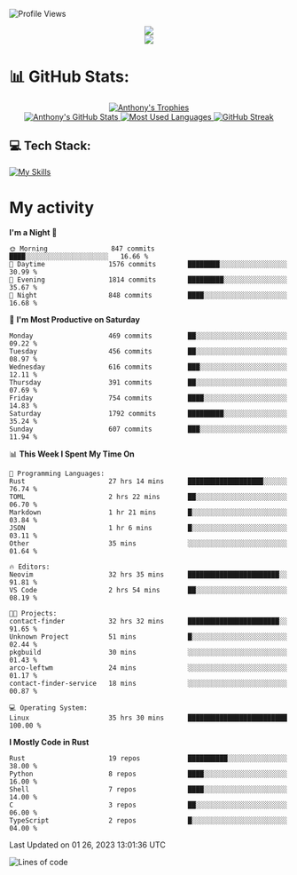 
![Profile Views](https://komarev.com/ghpvc/?username=anthonymichaeltdm&label=Profile%20views&color=0e75b6&style=flat)

<!--profile banner-->
<div align="center">
  <img src="https://svg-banners.vercel.app/api?type=typeWriter&text1=Anthony%20Rubick&width=800&height=150" />
</div>

<!--profile views-->
<div align="center">
  <a href="https://u8views.com/github/AnthonyMichaelTDM">
    <img src="https://u8views.com/api/v1/github/profiles/68485672/views/day-week-month-total-count.svg">
  </a>
</div>

# 📊 GitHub Stats:

<!--trophies https://github.com/ryo-ma/github-profile-trophy -->
<div align="center"> 
  <a href="https://github.com/ryo-ma/github-profile-trophy">
    <picture>
      <source
        srcset="https://github-profile-trophy.vercel.app/?username=anthonymichaeltdm&theme=gitdimmed&no-frame=true&no-bg=true&column=-1"
        media="(prefers-color-scheme: dark)"
      />
      <source
        srcset="https://github-profile-trophy.vercel.app/?username=anthonymichaeltdm&theme=_____&no-frame=true&no-bg=true&column=-1"
        media="(prefers-color-scheme: light), (prefers-color-scheme: no-preference)"
      />
      <img src="https://github-profile-trophy.vercel.app/?username=anthonymichaeltdm&theme=gitdimmed&no-frame=true&no-bg=true&column=-1" alt="Anthony's Trophies" />
    </picture>
  </a>
</div>

<div align="center">
  <a href="https://github.com/anuraghazra/github-readme-stats">
    <picture>
      <source
        srcset="https://github-readme-stats.vercel.app/api?username=anthonymichaeltdm&show_icons=true&locale=en&theme=github_dark_dimmed&count_private=true&hide_border=true&include_all_commits=true"
        media="(prefers-color-scheme: dark)"
      />
      <source
        srcset="https://github-readme-stats.vercel.app/api?username=anthonymichaeltdm&show_icons=true&locale=en&theme=___&count_private=true&hide_border=true&include_all_commits=true"
        media="(prefers-color-scheme: light), (prefers-color-scheme: no-preference)"
      />
      <img src="https://github-readme-stats.vercel.app/api?username=anthonymichaeltdm&show_icons=true&locale=en&theme=github_dark_dimmed&count_private=true&hide_border=true&include_all_commits=true" alt="Anthony's GitHub Stats" />
    </picture>
  </a>
  
  <!--most used languages-->
  <a href="https://github.com/anuraghazra/github-readme-stats">
    <picture>
      <source
        srcset="https://github-readme-stats.vercel.app/api/top-langs?username=anthonymichaeltdm&show_icons=true&locale=en&layout=compact&theme=github_dark_dimmed&langs_count=8&count_private=true&size_weight=0.5&count_weight=0.5&hide_border=true"
        media="(prefers-color-scheme: dark)"
      />
      <source
        srcset="https://github-readme-stats.vercel.app/api/top-langs?username=anthonymichaeltdm&show_icons=true&locale=en&layout=compact&theme=____&langs_count=8&count_private=true&size_weight=0.5&count_weight=0.5&hide_border=true"
        media="(prefers-color-scheme: light), (prefers-color-scheme: no-preference)"
      />
      <img src="https://github-readme-stats.vercel.app/api/top-langs?username=anthonymichaeltdm&show_icons=true&locale=en&layout=compact&theme=github_dark_dimmed&langs_count=8&count_private=true&size_weight=0.5&count_weight=0.5&hide_border=true" alt="Most Used Languages" />
    </picture>
  </a>
  
  <!--streak https://git.io/streak-stats -->
  <a href="https://git.io/streak-stats">
    <picture>
      <source
        srcset="https://streak-stats.demolab.com?user=AnthonyMichaelTDM&theme=one-dark-pro&hide_border=true"
        media="(prefers-color-scheme: dark)"
      />
      <source
        srcset="https://streak-stats.demolab.com?user=AnthonyMichaelTDM&theme=_____&hide_border=true"
        media="(prefers-color-scheme: light), (prefers-color-scheme: no-preference)"
      />
      <img src="https://streak-stats.demolab.com?user=AnthonyMichaelTDM&theme=one-dark-pro&hide_border=true" alt="GitHub Streak" />
    </picture>
  </a>
</div>

<!--favorite languages and tools, and most used langs-->
## 💻 Tech Stack:

[![My Skills](https://skillicons.dev/icons?i=rust,actix,aws,github,githubactions,git,linux,bash,cpp,docker,java,latex,md,neovim,postgres,py,regex,vscode&theme=dark&perline=6)](https://skillicons.dev#gh-dark-mode-only)

# My activity

<!--START_SECTION:activity-->

<!--END_SECTION:activity-->

<!-- weekly activity https://github.com/AnthonyMichaelTDM/waka-readme-stats -->
<!--START_SECTION:waka-->
**I'm a Night 🦉** 

```text
🌞 Morning                847 commits         ████░░░░░░░░░░░░░░░░░░░░░   16.66 % 
🌆 Daytime                1576 commits        ████████░░░░░░░░░░░░░░░░░   30.99 % 
🌃 Evening                1814 commits        █████████░░░░░░░░░░░░░░░░   35.67 % 
🌙 Night                  848 commits         ████░░░░░░░░░░░░░░░░░░░░░   16.68 % 
```
📅 **I'm Most Productive on Saturday** 

```text
Monday                   469 commits         ██░░░░░░░░░░░░░░░░░░░░░░░   09.22 % 
Tuesday                  456 commits         ██░░░░░░░░░░░░░░░░░░░░░░░   08.97 % 
Wednesday                616 commits         ███░░░░░░░░░░░░░░░░░░░░░░   12.11 % 
Thursday                 391 commits         ██░░░░░░░░░░░░░░░░░░░░░░░   07.69 % 
Friday                   754 commits         ████░░░░░░░░░░░░░░░░░░░░░   14.83 % 
Saturday                 1792 commits        █████████░░░░░░░░░░░░░░░░   35.24 % 
Sunday                   607 commits         ███░░░░░░░░░░░░░░░░░░░░░░   11.94 % 
```


📊 **This Week I Spent My Time On** 

```text
💬 Programming Languages: 
Rust                     27 hrs 14 mins      ███████████████████░░░░░░   76.74 % 
TOML                     2 hrs 22 mins       ██░░░░░░░░░░░░░░░░░░░░░░░   06.70 % 
Markdown                 1 hr 21 mins        █░░░░░░░░░░░░░░░░░░░░░░░░   03.84 % 
JSON                     1 hr 6 mins         █░░░░░░░░░░░░░░░░░░░░░░░░   03.11 % 
Other                    35 mins             ░░░░░░░░░░░░░░░░░░░░░░░░░   01.64 % 

🔥 Editors: 
Neovim                   32 hrs 35 mins      ███████████████████████░░   91.81 % 
VS Code                  2 hrs 54 mins       ██░░░░░░░░░░░░░░░░░░░░░░░   08.19 % 

🐱‍💻 Projects: 
contact-finder           32 hrs 32 mins      ███████████████████████░░   91.65 % 
Unknown Project          51 mins             █░░░░░░░░░░░░░░░░░░░░░░░░   02.44 % 
pkgbuild                 30 mins             ░░░░░░░░░░░░░░░░░░░░░░░░░   01.43 % 
arco-leftwm              24 mins             ░░░░░░░░░░░░░░░░░░░░░░░░░   01.17 % 
contact-finder-service   18 mins             ░░░░░░░░░░░░░░░░░░░░░░░░░   00.87 % 

💻 Operating System: 
Linux                    35 hrs 30 mins      █████████████████████████   100.00 % 
```

**I Mostly Code in Rust** 

```text
Rust                     19 repos            ██████████░░░░░░░░░░░░░░░   38.00 % 
Python                   8 repos             ████░░░░░░░░░░░░░░░░░░░░░   16.00 % 
Shell                    7 repos             ████░░░░░░░░░░░░░░░░░░░░░   14.00 % 
C                        3 repos             ██░░░░░░░░░░░░░░░░░░░░░░░   06.00 % 
TypeScript               2 repos             █░░░░░░░░░░░░░░░░░░░░░░░░   04.00 % 
```




 Last Updated on 01 26, 2023 13:01:36 UTC
<!--END_SECTION:waka-->

<!--START_SECTION:loc-->
![Lines of code](https://img.shields.io/badge/From%20Hello%20World%20I%27ve%20Written-13.1%20million%20lines%20of%20code-blue)


<!--END_SECTION:loc-->

